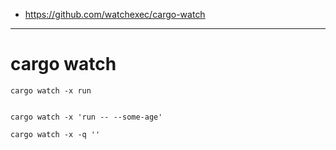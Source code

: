 - https://github.com/watchexec/cargo-watch

<hr>

# cargo watch

```
cargo watch -x run


cargo watch -x 'run -- --some-age'

cargo watch -x -q ''
  
```
